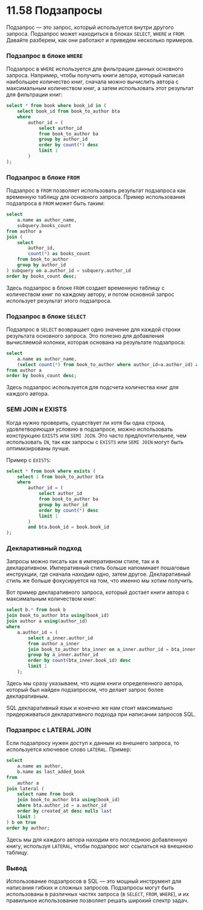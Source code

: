 # 11.58 Подзапросы

Подзапрос — это запрос, который используется внутри другого запроса. Подзапрос может находиться в блоках `SELECT`, `WHERE` и `FROM`. Давайте разберем, как они работают и приведем несколько примеров.

### Подзапрос в блоке `WHERE`

Подзапрос в `WHERE` используется для фильтрации данных основного запроса. Например, чтобы получить книги автора, который написал наибольшее количество книг, сначала можно вычислить автора с максимальным количеством книг, а затем использовать этот результат для фильтрации книг:

```sql
select * from book where book_id in (
    select book_id from book_to_author bta
    where
        author_id = (
            select author_id
            from book_to_author ba
            group by author_id
            order by count(*) desc
            limit 1
        )
);
```

### Подзапрос в блоке `FROM`

Подзапрос в `FROM` позволяет использовать результат подзапроса как временную таблицу для основного запроса. Пример использования подзапроса в `FROM` может быть таким:

```sql
select
    a.name as author_name,
    subquery.books_count
from author a
join (
    select
        author_id,
        count(*) as books_count
    from book_to_author
    group by author_id
) subquery on a.author_id = subquery.author_id
order by books_count desc;
```

Здесь подзапрос в блоке `FROM` создает временную таблицу с количеством книг по каждому автору, и потом основной запрос использует результат этого подзапроса.

### Подзапрос в блоке `SELECT`

Подзапрос в `SELECT` возвращает одно значение для каждой строки результата основного запроса. Это полезно для добавления вычисляемой колонки, которая основана на результате подзапроса:

```sql
select
    a.name as author_name,
    (select count(*) from book_to_author where author_id=a.author_id) as books_count
from author a
order by books_count desc;
```

Здесь подзапрос используется для подсчета количества книг для каждого автора.

### SEMI JOIN и EXISTS

Когда нужно проверить, существует ли хотя бы одна строка, удовлетворяющая условию в подзапросе, можно использовать конструкцию `EXISTS` или `SEMI JOIN`. Это часто предпочтительнее, чем использовать `IN`, так как запросы с `EXISTS` или `SEMI JOIN` могут быть оптимизированы лучше.

Пример с `EXISTS`:

```sql
select * from book where exists (
    select 1 from book_to_author bta
    where
        author_id = (
            select author_id
            from book_to_author ba
            group by author_id
            order by count(*) desc
            limit 1
        )
        and bta.book_id = book.book_id
);
```

### Декларативный подход

Запросы можно писать как в императивном стиле, так и в декларативном. Императивный стиль больше напоминает пошаговые инструкции, где сначала находим одно, затем другое. Декларативный стиль же больше фокусируется на том, что именно мы хотим получить.

Вот пример декларативного запроса, который достает книги автора с максимальным количеством книг:

```sql
select b.* from book b
join book_to_author bta using(book_id)
join author a using(author_id)
where
    a.author_id = (
        select a_inner.author_id
        from author a_inner
        join book_to_author bta_inner on a_inner.author_id = bta_inner.author_id
        group by a_inner.author_id
        order by count(bta_inner.book_id) desc
        limit 1
    );
```

Здесь мы сразу указываем, что ищем книги определенного автора, который был найден подзапросом, что делает запрос более декларативным.

SQL декларативный язык и конечно же нам стоит максимально придерживаться декларативного подхода при написании запросов SQL.

### Подзапрос с LATERAL JOIN

Если подзапросу нужен доступ к данным из внешнего запроса, то используется ключевое слово `LATERAL`. Пример:

```sql
select
    a.name as author,
    b.name as last_added_book
from
    author a
join lateral (
    select name from book
    join book_to_author bta using(book_id)
    where bta.author_id = a.author_id
    order by created_at desc nulls last
    limit 1
) b on true
order by author;
```

Здесь мы для каждого автора находим его последнюю добавленную книгу, используя `LATERAL`, чтобы подзапрос мог ссылаться на внешнюю таблицу.

### Вывод

Использование подзапросов в SQL — это мощный инструмент для написания гибких и сложных запросов. Подзапросы могут быть использованы в различных частях запроса (в `SELECT`, `FROM`, `WHERE`), и их правильное использование позволяет решать широкий спектр задач.
